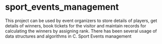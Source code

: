 # sport_events_management
This project can be used by event organizers to store details of players, get details of winners, book tickets for the visitor and maintain records for calculating the winners by assigning rank. There has been several usage of data structures and algorithms in C.
Sport Events management

